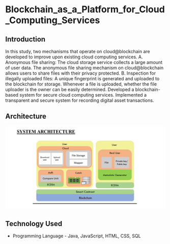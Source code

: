 # Blockchain_as_a_Platform_for_Cloud_Computing_Services

## Introduction

In this study, two mechanisms that operate on cloud@blockchain are developed to improve upon existing cloud computing services.
A. Anonymous file sharing: The cloud storage service collects a large amount of user data. The anonymous file sharing mechanism on cloud@blockchain allows users to share files with their privacy protected.
B. Inspection for illegally uploaded files: A unique fingerprint is generated and uploaded to the blockchain for storage. Whenever a file is uploaded, whether the file uploader is the owner can be easily determined. 
Developed a blockchain-based system for secure cloud computing services.
Implemented a transparent and secure system for recording digital asset transactions.

## Architecture 
<img src="System Architecture.png">

## Technology Used
- Programming Language - Java, JavaScript, HTML, CSS, SQL

